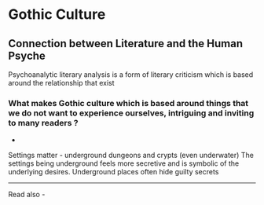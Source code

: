 # Gothic Culture

## Connection between Literature and the Human Psyche

Psychoanalytic literary analysis is a form of literary criticism which is based around the relationship that exist 




### What makes Gothic culture which is based around things that we do not want to experience ourselves, intriguing and inviting to many readers ?

-

Settings matter - underground dungeons and crypts (even underwater)
The settings being underground feels more secretive and is symbolic of the underlying desires.
Underground places often hide guilty secrets






---
Read also - 
